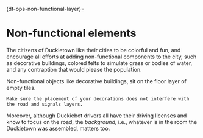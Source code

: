 (dt-ops-non-functional-layer)=
# Non-functional elements


The citizens of Duckietown like their cities to be colorful and fun, and encourage all efforts at adding non-functional components to the city, such as decorative buildings, colored felts to simulate grass or bodies of water, and any contraption that would please the population.

Non-functional objects like decorative buildings, sit on the floor layer of empty tiles. 

```{caution}
Make sure the placement of your decorations does not interfere with the road and signals layers.
```

Moreover, although Duckiebot drivers all have their driving licenses and know to focus on the road, the _background_, i.e., whatever is in the room the Duckietown was assembled, matters too. 

